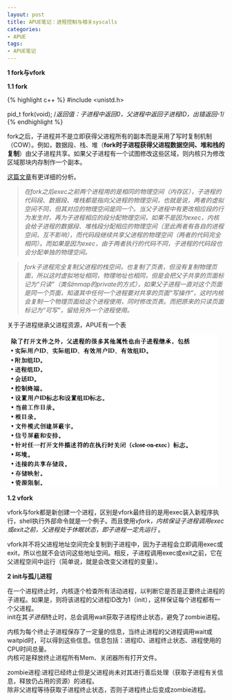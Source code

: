 ```yaml
---
layout: post
title: APUE笔记：进程控制与相关syscalls
categories:
- APUE
tags:
- APUE笔记
---
```


**1 fork与vfork**

**1.1 fork**

{% highlight c++ %}
#include <unistd.h>

pid_t fork(void);	/*返回值：子进程中返回0，父进程中返回子进程ID，出错返回-1*/
{% endhighlight %}

fork之后，子进程并不是立即获得父进程所有的副本而是采用了写时复制机制（COW）。例如，数据段、栈、堆（**fork时子进程获得父进程数据空间、堆和栈的复制**）由父子进程共享。如果父子进程有一个试图修改这些区域，则内核只为修改区域那块内存制作一个副本。

[这篇文章](http://www.cnblogs.com/zhangchaoyang/articles/2317420.html)有更详细的分析。

> *在fork之后exec之前两个进程用的是相同的物理空间（内存区），子进程的代码段、数据段、堆栈都是指向父进程的物理空间，也就是说，两者的虚拟空间不同，但其对应的物理空间是同一个。当父子进程中有更改相应段的行为发生时，再为子进程相应的段分配物理空间，如果不是因为exec，内核会给子进程的数据段、堆栈段分配相应的物理空间（至此两者有各自的进程空间，互不影响），而代码段继续共享父进程的物理空间（两者的代码完全相同）。而如果是因为exec，由于两者执行的代码不同，子进程的代码段也会分配单独的物理空间。*

> *fork子进程完全复制父进程的栈空间，也复制了页表，但没有复制物理页面，所以这时虚拟地址相同，物理地址也相同，但是会把父子共享的页面标记为“只读”（类似mmap的private的方式），如果父子进程一直对这个页面是同一个页面，知道其中任何一个进程要对共享的页面“写操作”，这时内核会复制一个物理页面给这个进程使用，同时修改页表。而把原来的只读页面标记为“可写”，留给另外一个进程使用。*

关于子进程继承父进程资源，APUE有一个表

![](/images/2014-05-08-1-1.PNG)

**1.2 vfork**

vfork与fork都是新创建一个进程，区别是vfork最终目的是用exec装入新程序执行，shell执行外部命令就是一个例子。而且使用*vfork，内核保证子进程调用exec或exit之前，父进程处于休眠状态，即子进程一定先运行* 。

vfork并不将父进程地址空间完全复制到子进程中，因为子进程会立即调用exec或exit，所以也就不会访问这些地址空间。相反，子进程调用exec或exit之前，它在父进程空间中运行（简单说，就是会改变父进程的变量）。

**2 init与孤儿进程**

在一个进程终止时，内核逐个检查所有活动进程，以判断它是否是正要终止进程的子进程。如果是，则将该进程的父进程ID改为1（init），这样保证每个进程都有一个父进程。  
init在其*子进程*终止时，总会调用wait获取子进程终止状态，避免了zombie进程。

内核为每个终止子进程保存了一定量的信息，当终止进程的父进程调用wait或waitpid时，可以得到这些信息。信息包括：进程ID、进程终止状态、进程使用的CPU时间总量。  
内核可是释放终止进程所有Mem、关闭器所有打开文件。

zombie进程:进程已经终止但是父进程尚未对其进行善后处理（获取子进程有关信息，释放仍占用的资源）的进程。  
除非父进程等待获取子进程终止状态，否则子进程终止后变成zombie进程。